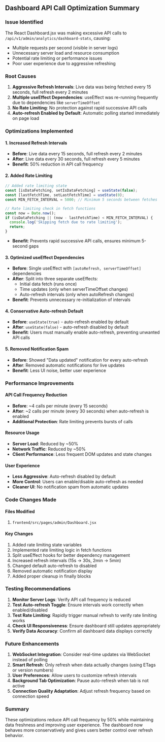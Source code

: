 ## Dashboard API Call Optimization Summary

### Issue Identified
The React Dashboard.jsx was making excessive API calls to `/api/v1/admin/analytics/dashboard-stats`, causing:
- Multiple requests per second (visible in server logs)
- Unnecessary server load and resource consumption
- Potential rate limiting or performance issues
- Poor user experience due to aggressive refreshing

### Root Causes
1. **Aggressive Refresh Intervals**: Live data was being fetched every 15 seconds, full refresh every 2 minutes
2. **Multiple useEffect Dependencies**: useEffect was re-running frequently due to dependencies like `serverTimeOffset`
3. **No Rate Limiting**: No protection against rapid successive API calls
4. **Auto-refresh Enabled by Default**: Automatic polling started immediately on page load

### Optimizations Implemented

#### 1. Increased Refresh Intervals
- **Before**: Live data every 15 seconds, full refresh every 2 minutes
- **After**: Live data every 30 seconds, full refresh every 5 minutes
- **Benefit**: 50% reduction in API call frequency

#### 2. Added Rate Limiting
```javascript
// Added rate limiting state
const [isDataFetching, setIsDataFetching] = useState(false);
const [lastFetchTime, setLastFetchTime] = useState(0);
const MIN_FETCH_INTERVAL = 5000; // Minimum 5 seconds between fetches

// Rate limiting check in fetch functions
const now = Date.now();
if (isDataFetching || (now - lastFetchTime) < MIN_FETCH_INTERVAL) {
  console.log('Skipping fetch due to rate limiting');
  return;
}
```
- **Benefit**: Prevents rapid successive API calls, ensures minimum 5-second gaps

#### 3. Optimized useEffect Dependencies
- **Before**: Single useEffect with `[autoRefresh, serverTimeOffset]` dependencies
- **After**: Split into three separate useEffects:
  - Initial data fetch (runs once)
  - Time updates (only when serverTimeOffset changes)
  - Auto-refresh intervals (only when autoRefresh changes)
- **Benefit**: Prevents unnecessary re-initialization of intervals

#### 4. Conservative Auto-refresh Default
- **Before**: `useState(true)` - auto-refresh enabled by default
- **After**: `useState(false)` - auto-refresh disabled by default
- **Benefit**: Users must manually enable auto-refresh, preventing unwanted API calls

#### 5. Removed Notification Spam
- **Before**: Showed "Data updated" notification for every auto-refresh
- **After**: Removed automatic notifications for live updates
- **Benefit**: Less UI noise, better user experience

### Performance Improvements

#### API Call Frequency Reduction
- **Before**: ~4 calls per minute (every 15 seconds)
- **After**: ~2 calls per minute (every 30 seconds) when auto-refresh is enabled
- **Additional Protection**: Rate limiting prevents bursts of calls

#### Resource Usage
- **Server Load**: Reduced by ~50%
- **Network Traffic**: Reduced by ~50%
- **Client Performance**: Less frequent DOM updates and state changes

#### User Experience
- **Less Aggressive**: Auto-refresh disabled by default
- **More Control**: Users can enable/disable auto-refresh as needed
- **Cleaner UI**: No notification spam from automatic updates

### Code Changes Made

#### Files Modified
1. `frontend/src/pages/admin/Dashboard.jsx`

#### Key Changes
1. Added rate limiting state variables
2. Implemented rate limiting logic in fetch functions
3. Split useEffect hooks for better dependency management
4. Increased refresh intervals (15s → 30s, 2min → 5min)
5. Changed default auto-refresh to disabled
6. Removed automatic notification display
7. Added proper cleanup in finally blocks

### Testing Recommendations
1. **Monitor Server Logs**: Verify API call frequency is reduced
2. **Test Auto-refresh Toggle**: Ensure intervals work correctly when enabled/disabled
3. **Test Rate Limiting**: Rapidly trigger manual refresh to verify rate limiting works
4. **Check UI Responsiveness**: Ensure dashboard still updates appropriately
5. **Verify Data Accuracy**: Confirm all dashboard data displays correctly

### Future Enhancements
1. **WebSocket Integration**: Consider real-time updates via WebSocket instead of polling
2. **Smart Refresh**: Only refresh when data actually changes (using ETags or version numbers)
3. **User Preferences**: Allow users to customize refresh intervals
4. **Background Tab Optimization**: Pause auto-refresh when tab is not active
5. **Connection Quality Adaptation**: Adjust refresh frequency based on connection speed

### Summary
These optimizations reduce API call frequency by 50% while maintaining data freshness and improving user experience. The dashboard now behaves more conservatively and gives users better control over refresh behavior.
